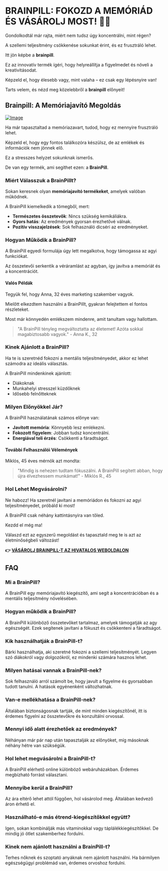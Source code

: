 # BRAINPILL: FOKOZD A MEMÓRIÁD ÉS VÁSÁROLJ MOST! 🧠✨

Gondolkodtál már rajta, miért nem tudsz úgy koncentrálni, mint régen? 

A szellemi teljesítmény csökkenése sokunkat érint, és ez frusztráló lehet. 

Itt jön képbe a **brainpill**. 

Ez az innovatív termék ígéri, hogy helyreállítja a figyelmedet és növeli a kreativitásodat. 

Képzeld el, hogy élesebb vagy, mint valaha – ez csak egy lépésnyire van! 

Tarts velem, és nézd meg közelebbről a **brainpill** előnyeit!

## Brainpill: A Memóriajavító Megoldás

[![Image](https://www2.sellhealth.com/134/brainpill_3_3.gif)](https://gchaffi.com/IEh9BMyN)

Ha már tapasztaltad a memóriazavart, tudod, hogy ez mennyire frusztráló lehet. 

Képzeld el, hogy egy fontos találkozóra készülsz, de az emlékek és információk nem jönnek elő. 

Ez a stresszes helyzet sokunknak ismerős.

De van egy termék, ami segíthet ezen: a **BrainPill**.

### Miért Válasszuk a BrainPillt?

Sokan keresnek olyan **memóriajavító termékeket**, amelyek valóban működnek. 

A BrainPill kiemelkedik a tömegből, mert:

- **Természetes összetevők**: Nincs szükség kemikáliákra.
- **Gyors hatás**: Az eredmények gyorsan érezhetővé válnak.
- **Pozitív visszajelzések**: Sok felhasználó dicséri az eredményeket.

### Hogyan Működik a BrainPill?

A BrainPill egyedi formulája úgy lett megalkotva, hogy támogassa az agyi funkciókat. 

Az összetevői serkentik a véráramlást az agyban, így javítva a memóriát és a koncentrációt.

#### Valós Példák

Tegyük fel, hogy Anna, 32 éves marketing szakember vagyok. 

Mielőtt elkezdtem használni a BrainPillt, gyakran felejtettem el fontos részleteket.

Most már könnyedén emlékszem mindenre, amit tanultam vagy hallottam.

> "A BrainPill tényleg megváltoztatta az életemet! Azóta sokkal magabiztosabb vagyok." - Anna K., 32

### Kinek Ajánlott a BrainPill?

Ha te is szeretnéd fokozni a mentális teljesítményedet, akkor ez lehet számodra az ideális választás. 

A BrainPill mindenkinek ajánlott:

- Diákoknak
- Munkahelyi stresszel küzdőknek
- Idősebb felnőtteknek

### Milyen Előnyökkel Jár?

A BrainPill használatának számos előnye van:

- **Javított memória**: Könnyebb lesz emlékezni.
- **Fokozott figyelem**: Jobban tudsz koncentrálni.
- **Energiával teli érzés**: Csökkenti a fáradtságot.

#### További Felhasználói Vélemények

Miklós, 45 éves mérnök azt mondta:

> "Mindig is nehezen tudtam fókuszálni. A BrainPill segített abban, hogy újra élvezhessem munkámat!" - Miklós R., 45

### Hol Lehet Megvásárolni?

Ne habozz! Ha szeretnél javítani a memóriádon és fokozni az agyi teljesítményedet, próbáld ki most!

A BrainPill csak néhány kattintásnyira van tőled.

Kezdd el még ma!

Válaszd ezt az egyszerű megoldást és tapasztald meg te is azt az életminőségbeli változást!



**👉 [VÁSÁROLJ BRAINPILL-T AZ HIVATALOS WEBOLDALON](https://gchaffi.com/IEh9BMyN)**

## FAQ

### Mi a BrainPill?

A BrainPill egy memóriajavító kiegészítő, ami segít a koncentrációban és a mentális teljesítmény növelésében. 

### Hogyan működik a BrainPill?

A BrainPill különböző összetevőket tartalmaz, amelyek támogatják az agy egészségét. Ezek segítenek javítani a fókuszt és csökkenteni a fáradtságot.

### Kik használhatják a BrainPill-t?

Bárki használhatja, aki szeretné fokozni a szellemi teljesítményét. Legyen szó diákokról vagy dolgozókról, ez mindenki számára hasznos lehet.

### Milyen hatásai vannak a BrainPill-nek?

Sok felhasználó arról számolt be, hogy javult a figyelme és gyorsabban tudott tanulni. A hatások egyénenként változhatnak.

### Van-e mellékhatása a BrainPill-nek?

Általában biztonságosnak tartják, de mint minden kiegészítőnél, itt is érdemes figyelni az összetevőkre és konzultálni orvossal.

### Mennyi idő alatt érezhetőek az eredmények?

Néhányan már pár nap után tapasztalják az előnyöket, míg másoknak néhány hétre van szükségük. 

### Hol lehet megvásárolni a BrainPill-t?

A BrainPill elérhető online különböző webáruházakban. Érdemes megbízható forrást választani.

### Mennyibe kerül a BrainPill?

Az ára eltérő lehet attól függően, hol vásárolod meg. Általában kedvező áron érhető el.

### Használható-e más étrend-kiegészítőkkel együtt?

Igen, sokan kombinálják más vitaminokkal vagy táplálékkiegészítőkkel. De mindig jó ötlet szakemberhez fordulni.

### Kinek nem ajánlott használni a BrainPill-t?

Terhes nőknek és szoptató anyáknak nem ajánlott használni. Ha bármilyen egészségügyi problémád van, érdemes orvoshoz fordulni.